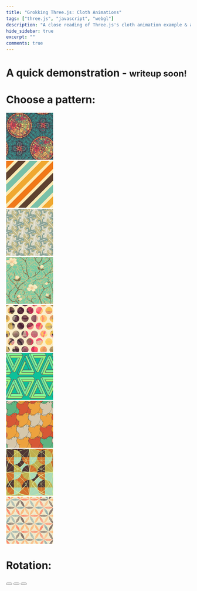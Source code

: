 ```yaml
---
title: "Grokking Three.js: Cloth Animations"
tags: ["three.js", "javascript", "webgl"]
description: "A close reading of Three.js's cloth animation example & a sample use case"
hide_sidebar: true
excerpt: ""
comments: true
--- 
```


<link href="/assets/threejs-cloth/styles/styles.css" rel="stylesheet">
<div class='container'>
    <div class='row'>
    </div>
    <div class="jumbotron">
      <h1> A quick demonstration - <small>writeup soon!</small></h1>
    </div>
    <div class='row'>
      <h1 class='col-md-6'> Choose a pattern:</h1>
    </div>
    <div class='row controls'>
          <div class='col-md-1'>
            <div class='thumbnail'>
              <a href="#">
                <img class="active" src="/assets/threejs-cloth/images/pattern-1.png" />
              </a>
            </div>
          </div> 
          <div class='col-md-1'>
            <div class='thumbnail'>
              <a href="#">
                <img src="/assets/threejs-cloth/images/pattern-2.png" />
              </a>
            </div>
          </div> 
          <div class='col-md-1'>
            <div class='thumbnail'>
              <a href="#">
                <img src="/assets/threejs-cloth/images/pattern-3.png" />
              </a>
            </div>
          </div> 
          <div class='col-md-1'>
            <div class='thumbnail'>
              <a href="#">
                <img src="/assets/threejs-cloth/images/pattern-4.png" />
              </a>
            </div>
          </div> 
          <div class='col-md-1'>
            <div class='thumbnail'>
              <a href="#">
                <img src="/assets/threejs-cloth/images/pattern-5.png" />
              </a>
            </div>
          </div> 
          <div class='col-md-1'>
            <div class='thumbnail'>
              <a href="#">
                <img src="/assets/threejs-cloth/images/pattern-6.png" />
              </a>
            </div>
          </div> 
          <div class='col-md-1'>
            <div class='thumbnail'>
              <a href="#">
                <img src="/assets/threejs-cloth/images/pattern-7.png" />
              </a>
            </div>
          </div> 
          <div class='col-md-1'>
            <div class='thumbnail'>
              <a href="#">
                <img src="/assets/threejs-cloth/images/pattern-8.png" />
              </a>
            </div>
          </div>
          <div class='col-md-1'>
            <div class='thumbnail'>
              <a href="#">
                <img src="/assets/threejs-cloth/images/pattern-9.png" />
              </a>
            </div>
          </div> 
    </div>
</div>
<div class='container'>
  <div class='row'>
    <div id='canvas-wrapper' class='col-md-7'>
    </div>
    <div class="col-md-3">
    <h1> Rotation:</h1>
      <div class='btn-group' role="group">
        <button class='btn btn-default btn-lg rotate' data-direction="left" data-container="body" data-toggle="popover" data-placement="bottom" data-content="">
          <span class="fa fa-reply"></span>
         </button>
        <button class='btn btn-default btn-lg rotate'>
          <span class="fa fa-pause"></span>
        </button>
        <button class='active btn-default btn btn-lg rotate' data-direction="right">
          <span class="fa fa-share"></span>
        </button>
      </div>
    </div>
  </div>
</div>
<script type="x-shader/x-fragment" id="fragmentShaderDepth">
      uniform sampler2D texture;
      varying vec2 vUV;

      vec4 pack_depth( const in float depth ) {

      const vec4 bit_shift = vec4( 256.0 * 256.0 * 256.0, 256.0 * 256.0, 256.0, 1.0 );
      const vec4 bit_mask  = vec4( 0.0, 1.0 / 256.0, 1.0 / 256.0, 1.0 / 256.0 );
      vec4 res = fract( depth * bit_shift );
      res -= res.xxyz * bit_mask;
      return res;

      }

      void main() {

      vec4 pixel = texture2D( texture, vUV );

      if ( pixel.a < 0.5 ) discard;

      gl_FragData[ 0 ] = pack_depth( gl_FragCoord.z );

      }
</script>
<!--
    // GLSL vertex shader 
    // http://threejs.org/examples/#webgl_animation_cloth
    -->
<script type="x-shader/x-fragment" id="vertexShaderDepth">

      varying vec2 vUV;

      void main() {

      vUV = 0.75 * uv;

      vec4 mvPosition = modelViewMatrix * vec4( position, 1.0 );

      gl_Position = projectionMatrix * mvPosition;

      }
</script>
<script src="https://ajax.googleapis.com/ajax/libs/angularjs/1.4.8/angular.min.js"></script>
<script src="https://cdnjs.cloudflare.com/ajax/libs/three.js/r73/three.js"></script>
<script src="/assets/threejs-cloth/js/cloth.js"></script>
<script src="/assets/threejs-cloth/js/main.js"></script>